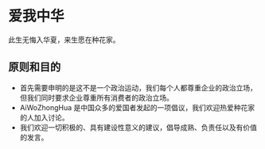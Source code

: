 # 爱我中华

此生无悔入华夏，来生愿在种花家。

## 原则和目的

- 首先需要申明的是这不是一个政治运动，我们每个人都尊重企业的政治立场，但我们同时要求企业尊重所有消费者的政治立场。
- AiWoZhongHua 是中国众多的爱国者发起的一项倡议，我们欢迎热爱种花家的人加入讨论。
- 我们欢迎一切积极的、具有建设性意义的建议，倡导成熟、负责任以及有价值的发言。
